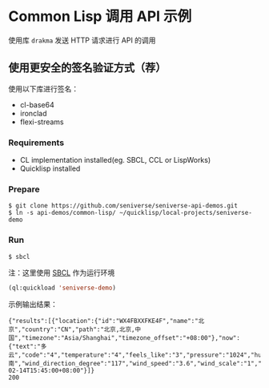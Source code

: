 # Common Lisp 调用 API 示例

使用库 `drakma` 发送 HTTP 请求进行 API 的调用

## 使用更安全的签名验证方式（荐）

使用以下库进行签名：

- cl-base64
- ironclad
- flexi-streams

### Requirements

- CL implementation installed(eg. SBCL, CCL or LispWorks)
- Quicklisp installed

### Prepare

```shell
$ git clone https://github.com/seniverse/seniverse-api-demos.git
$ ln -s api-demos/common-lisp/ ~/quicklisp/local-projects/seniverse-demo
```

### Run

```shell
$ sbcl
```

注：这里使用 [SBCL](http://sbcl.org) 作为运行环境

```lisp
(ql:quickload 'seniverse-demo)
```

示例输出结果：

```
{"results":[{"location":{"id":"WX4FBXXFKE4F","name":"北京","country":"CN","path":"北京,北京,中国","timezone":"Asia/Shanghai","timezone_offset":"+08:00"},"now":{"text":"多云","code":"4","temperature":"4","feels_like":"3","pressure":"1024","humidity":"53","visibility":"2.0","wind_direction":"东南","wind_direction_degree":"117","wind_speed":"3.6","wind_scale":"1","clouds":"","dew_point":""},"last_update":"2017-02-14T15:45:00+08:00"}]}
200
```
